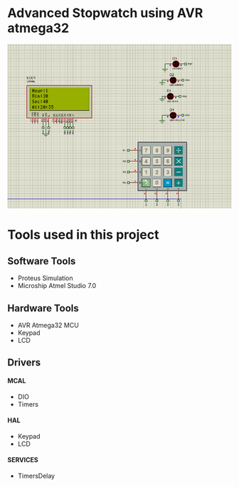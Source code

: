 # Advanced Stopwatch using AVR atmega32
<img src="/Snapshot/Proteus Simulation Snapshot.png" alt="Alt text" title="Optional title">


# Tools used in this project
## Software Tools
- Proteus Simulation
- Microship Atmel Studio 7.0

## Hardware Tools
- AVR Atmega32 MCU
- Keypad
- LCD

## Drivers

#### MCAL
- DIO
- Timers

#### HAL
- Keypad
- LCD

#### SERVICES
- TimersDelay

